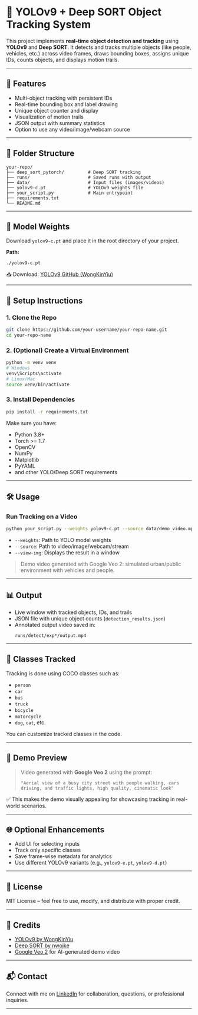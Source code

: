 # 🧠 YOLOv9 + Deep SORT Object Tracking System

This project implements **real-time object detection and tracking** using **YOLOv9** and **Deep SORT**. It detects and tracks multiple objects (like people, vehicles, etc.) across video frames, draws bounding boxes, assigns unique IDs, counts objects, and displays motion trails.

---

## 🚀 Features

- Multi-object tracking with persistent IDs  
- Real-time bounding box and label drawing  
- Unique object counter and display  
- Visualization of motion trails  
- JSON output with summary statistics  
- Option to use any video/image/webcam source  

---

## 📁 Folder Structure

```
your-repo/
├── deep_sort_pytorch/         # Deep SORT tracking
├── runs/                      # Saved runs with output
├── data/                      # Input files (images/videos)
├── yolov9-c.pt                # YOLOv9 weights file
├── your_script.py             # Main entrypoint
├── requirements.txt
└── README.md
```

---

## 💾 Model Weights

Download `yolov9-c.pt` and place it in the root directory of your project.

**Path:**
```
./yolov9-c.pt
```

📥 Download: [YOLOv9 GitHub (WongKinYiu)](https://github.com/WongKinYiu/yolov9)

---

## 🔧 Setup Instructions

### 1. Clone the Repo
```bash
git clone https://github.com/your-username/your-repo-name.git
cd your-repo-name
```

### 2. (Optional) Create a Virtual Environment
```bash
python -m venv venv
# Windows
venv\Scripts\activate
# Linux/Mac
source venv/bin/activate
```

### 3. Install Dependencies
```bash
pip install -r requirements.txt
```

Make sure you have:
- Python 3.8+
- Torch >= 1.7
- OpenCV
- NumPy
- Matplotlib
- PyYAML
- and other YOLO/Deep SORT requirements

---

## 🛠️ Usage

### Run Tracking on a Video
```bash
python your_script.py --weights yolov9-c.pt --source data/demo_video.mp4 --view-img
```

- `--weights`: Path to YOLO model weights
- `--source`: Path to video/image/webcam/stream
- `--view-img`: Displays the result in a window

> Demo video generated with Google Veo 2: simulated urban/public environment with vehicles and people.

---

## 📊 Output

- Live window with tracked objects, IDs, and trails
- JSON file with unique object counts (`detection_results.json`)
- Annotated output video saved in:
  ```
  runs/detect/exp*/output.mp4
  ```

---

## 🧠 Classes Tracked

Tracking is done using COCO classes such as:

- `person`
- `car`
- `bus`
- `truck`
- `bicycle`
- `motorcycle`
- `dog`, `cat`, etc.

You can customize tracked classes in the code.

---

## 🎥 Demo Preview

> Video generated with **Google Veo 2** using the prompt:
>  
> `"Aerial view of a busy city street with people walking, cars driving, and traffic lights, high quality, cinematic look"`

✅ This makes the demo visually appealing for showcasing tracking in real-world scenarios.

---

## 🌐 Optional Enhancements

- Add UI for selecting inputs
- Track only specific classes
- Save frame-wise metadata for analytics
- Use different YOLOv9 variants (e.g., `yolov9-e.pt`, `yolov9-d.pt`)

---

## 🧾 License

MIT License – feel free to use, modify, and distribute with proper credit.

---

## 🙌 Credits

- [YOLOv9 by WongKinYiu](https://github.com/WongKinYiu/yolov9)
- [Deep SORT by nwojke](https://github.com/nwojke/deep_sort)
- [Google Veo 2](https://ai.google/discover/veo/) for AI-generated demo video

---

## 📬 Contact

Connect with me on [LinkedIn](https://linkedin.com/in/your-profile) for collaboration, questions, or professional inquiries.

---
